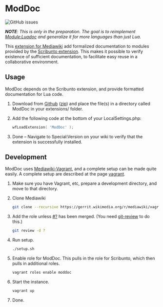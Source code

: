 # ModDoc

<!-- ![stability-experimental](https://img.shields.io/badge/stability-experimental-orange.svg?style=for-the-badge) -->
![GitHub issues](https://img.shields.io/github/issues-raw/jeblad/ModDoc?style=for-the-badge)

 ***NOTE***: *This is only in the preparation. The goal is to reimplement [Module:Luadoc](https://en.wikipedia.org/wiki/Module:LuaDoc) and generalize it for more languages than just Lua.*

This [extension for Mediawiki](https://www.mediawiki.org/wiki/Extension:ModDoc) add formalized documentation to modules provided by the [Scribunto extension](https://www.mediawiki.org/wiki/Extension:Scribunto). This makes it possible to verify existence of sufficient documentation, to facilitate easy reuse in a collaborative environment.

## Usage

ModDoc depends on the Scribunto extension, and provide formatted documentation for Lua code.

1. Download from [Github](https://github.com/jeblad/ModDoc) ([zip](https://github.com/jeblad/ModDoc/archive/master.zip)) and place the file(s) in a directory called ModDoc in your extensions/ folder.
2. Add the following code at the bottom of your LocalSettings.php:

	```lua
	wfLoadExtension( 'ModDoc' );
	```

3. Done – Navigate to Special:Version on your wiki to verify that the extension is successfully installed.

## Development

ModDoc uses [Mediawiki-Vagrant](https://www.mediawiki.org/wiki/MediaWiki-Vagrant), and a complete setup can be made quite easily. A complete setup are described at the page [vagrant](wiki/vagrant).

1. Make sure you have Vagrant, etc, prepare a development directory, and move to that directory.
2. Clone Mediawiki

	```bash
	git clone --recursive https://gerrit.wikimedia.org/r/mediawiki/vagrant .
	```

3. Add the role unless [#?](https://gerrit.wikimedia.org/r/#/c/mediawiki/vagrant/+/?/) has been merged. (You need [git-review](https://www.mediawiki.org/wiki/Gerrit/git-review) to do this.)

	```bash
	git review -d ?
	```

4. Run setup.

	```bash
	./setup.sh
	```

5. Enable role for ModDoc. This pulls in the role for Scribunto, which then pulls in additional roles.

	```bash
	vagrant roles enable moddoc
	```

6. Start the instance.

	```bash
	vagrant up
	```

7. Done.
